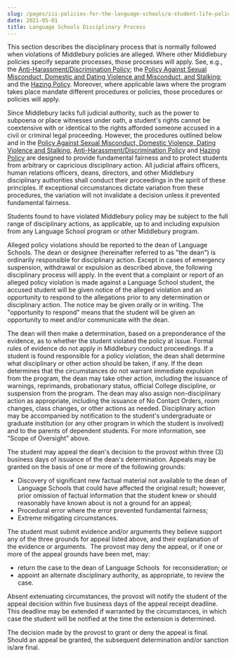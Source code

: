 ```yaml
---
slug: /pages/iii-policies-for-the-language-schools/a-student-life-policies/disciplinary-process
date: 2021-05-01
title: Language Schools Disciplinary Process
---
```

This section describes the disciplinary process that is normally followed when violations of Middlebury policies are alleged. Where other Middlebury policies specify separate processes, those processes will apply. See, e.g., the [Anti-Harassment/Discrimination Policy](/assets/anti-harassment-prior-to-8-14-2020.pdf); the [Policy Against Sexual Misconduct, Domestic and Dating Violence and Misconduct, and Stalking](/assets/smdvs-prior-to-8-14-2020.pdf); and the [Hazing Policy](/pages/ii-ug-college-policies/ug-policies/res-life-conduct-policies/hazing-policy). Moreover, where applicable laws where the program takes place mandate different procedures or policies, those procedures or policies will apply.

Since Middlebury lacks full judicial authority, such as the power to subpoena or place witnesses under oath, a student's rights cannot be coextensive with or identical to the rights afforded someone accused in a civil or criminal legal proceeding. However, the procedures outlined below and in the [Policy Against Sexual Misconduct, Domestic Violence, Dating Violence and Stalking](https://www.middlebury.edu/about/handbook/misc/October), [Anti-Harassment/Discrimination Policy](/assets/anti-harassment-prior-to-8-14-2020.pdf) and [Hazing Policy](/pages/ii-ug-college-policies/ug-policies/res-life-conduct-policies/hazing-policy) are designed to provide fundamental fairness and to protect students from arbitrary or capricious disciplinary action. All judicial affairs officers, human relations officers, deans, directors, and other Middlebury disciplinary authorities shall conduct their proceedings in the spirit of these principles. If exceptional circumstances dictate variation from these procedures, the variation will not invalidate a decision unless it prevented fundamental fairness.

Students found to have violated Middlebury policy may be subject to the full range of disciplinary actions, as applicable, up to and including expulsion from any Language School program or other Middlebury program.

Alleged policy violations should be reported to the dean of Language Schools. The dean or designee (hereinafter referred to as "the dean") is ordinarily responsible for disciplinary action. Except in cases of emergency suspension, withdrawal or expulsion as described above, the following disciplinary process will apply. In the event that a complaint or report of an alleged policy violation is made against a Language School student, the accused student will be given notice of the alleged violation and an opportunity to respond to the allegations prior to any determination or disciplinary action. The notice may be given orally or in writing. The "opportunity to respond" means that the student will be given an opportunity to meet and/or communicate with the dean.

The dean will then make a determination, based on a preponderance of the evidence, as to whether the student violated the policy at issue. Formal rules of evidence do not apply in Middlebury conduct proceedings. If a student is found responsible for a policy violation, the dean shall determine what disciplinary or other action should be taken, if any. If the dean determines that the circumstances do not warrant immediate expulsion from the program, the dean may take other action, including the issuance of warnings, reprimands, probationary status, official College discipline, or suspension from the program. The dean may also assign non-disciplinary action as appropriate, including the issuance of No Contact Orders, room changes, class changes, or other actions as needed. Disciplinary action may be accompanied by notification to the student's undergraduate or graduate institution (or any other program in which the student is involved) and to the parents of dependent students. For more information, see “Scope of Oversight” above.

The student may appeal the dean's decision to the provost within three (3) business days of issuance of the dean's determination. Appeals may be granted on the basis of one or more of the following grounds:

* Discovery of significant new factual material not available to the dean of Language Schools that could have affected the original result; however, prior omission of factual information that the student knew or should reasonably have known about is not a ground for an appeal;
* Procedural error where the error prevented fundamental fairness;
* Extreme mitigating circumstances.

The student must submit evidence and/or arguments they believe support any of the three grounds for appeal listed above, and their explanation of the evidence or arguments.  The provost may deny the appeal, or if one or more of the appeal grounds have been met, may:

* return the case to the dean of Language Schools  for reconsideration; or
* appoint an alternate disciplinary authority, as appropriate, to review the case.

Absent extenuating circumstances, the provost will notify the student of the appeal decision within five business days of the appeal receipt deadline. This deadline may be extended if warranted by the circumstances, in which case the student will be notified at the time the extension is determined.

The decision made by the provost to grant or deny the appeal is final. Should an appeal be granted, the subsequent determination and/or sanction is/are final.
